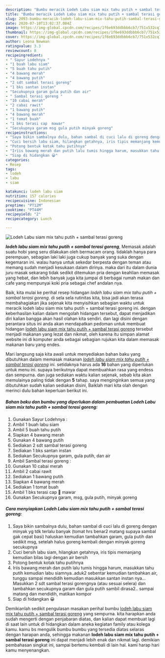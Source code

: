 ```yaml
---
description: "Bumbu meracik Lodeh Labu siam mix tahu putih + sambal terasi goreng, Lezat Sekali"
title: "Bumbu meracik Lodeh Labu siam mix tahu putih + sambal terasi goreng, Lezat Sekali"
slug: 2093-bumbu-meracik-lodeh-labu-siam-mix-tahu-putih-sambal-terasi-goreng-lezat-sekali
date: 2020-07-10T13:02:37.004Z
image: https://img-global.cpcdn.com/recipes/1f6e693ddbbb6cb7/751x532cq70/lodeh-labu-siam-mix-tahu-putih-sambal-terasi-goreng-foto-resep-utama.jpg
thumbnail: https://img-global.cpcdn.com/recipes/1f6e693ddbbb6cb7/751x532cq70/lodeh-labu-siam-mix-tahu-putih-sambal-terasi-goreng-foto-resep-utama.jpg
cover: https://img-global.cpcdn.com/recipes/1f6e693ddbbb6cb7/751x532cq70/lodeh-labu-siam-mix-tahu-putih-sambal-terasi-goreng-foto-resep-utama.jpg
author: Leona Newman
ratingvalue: 3.3
reviewcount: 8
recipeingredient:
- " Sayur Lodehnya "
- "1 buah labu siam"
- "5 buah tahu putih"
- "4 bawang merah"
- "4 bawang putih"
- "2 sdt sambal terasi goreng"
- "1 bks santan instan"
- "Secukupnya garam gula putih dan air"
- " Sambal terasi goreng "
- "10 cabai merah"
- "2 cabai rawit"
- "1 bawang putih"
- "4 bawang merah"
- "1 tomat buah"
- "1 bks terasi cap  mawar"
- "Secukupnya garam msg gula putih minyak goreng"
recipeinstructions:
- "Saya bikin sambalnya dulu, bahan sambal di cuci lalu di goreng dengan minyak yg tdk terlalu banyak (tomat hrs benar2 matang supaya sambal gak cepat basi) haluskan kemudian tambahkan garam, gula putih dan sedikit msg, setelah halus goreng kembali dengan minyak goreng secukupnya"
- "Cuci bersih labu siam, hilangkan getahnya, iris tipis memanjang kemudian bilas lagi dengan air bersih"
- "Potong bentuk kotak tahu putihnya"
- "Iriis bawang merah dan putih lalu tumis hingga harum, masukkan tahu putih kemudian labu siamnya..aduk2 sebentar kemudian tambahkan air, tunggu sampai mendidih kemudian masukkan santan instan nya... Masukkan 2 sdt sambal terasi gorengnya (atau sesuai selera) dan tambahkan secukupnya garam dan gula putih sambil dirasa2.. sampai matang dan mendidih, matikan kompor"
- "Siap di hidangkan 😀"
categories:
- Resep
tags:
- lodeh
- labu
- siam

katakunci: lodeh labu siam 
nutrition: 157 calories
recipecuisine: Indonesian
preptime: "PT12M"
cooktime: "PT44M"
recipeyield: "2"
recipecategory: Lunch

---
```



![Lodeh Labu siam mix tahu putih + sambal terasi goreng](https://img-global.cpcdn.com/recipes/1f6e693ddbbb6cb7/751x532cq70/lodeh-labu-siam-mix-tahu-putih-sambal-terasi-goreng-foto-resep-utama.jpg)

<b><i>lodeh labu siam mix tahu putih + sambal terasi goreng</i></b>, Memasak adalah suatu hobi yang seru dilakukan oleh bermacam orang. tidaklah hanya para perempuan, sebagian laki laki juga cukup banyak yang suka dengan kegemaran ini. walau hanya untuk sekedar berpesta dengan teman atau memang sudah menjadi kesukaan dalam dirinya. maka dari itu dalam dunia juru masak sekarang tidak sedikit ditemukan pria dengan keahlian memasak yang hebat, dan lebih banyak juga kita jumpai di berbagai rumah makan dan cafe yang mempunyai koki pria sebagai chef andalan nya.



Baik, kita mulai ke perihal resep hidangan <i>lodeh labu siam mix tahu putih + sambal terasi goreng</i>. di sela sela rutinitas kita, bisa jadi akan terasa membahagiakan jika sejenak kita menyisihkan sebagian waktu untuk meracik lodeh labu siam mix tahu putih + sambal terasi goreng ini. dengan keberhasilan kalian dalam mengolah hidangan tersebut, dapat menjadikan diri kalian bangga akan hasil olahan kita sendiri. dan lagi disini dengan perantara situs ini anda akan mendapatkan pedoman untuk membuat hidangan <u>lodeh labu siam mix tahu putih + sambal terasi goreng</u> tersebut menjadi makanan yang lezat dan nikmat, oleh karena itu simpan alamat website ini di komputer anda sebagai sebagian rujukan kita dalam memasak makanan baru yang endes.


Mari langsung saja kita awali untuk menyediakan bahan baku yang dibutuhkan dalam memasak makanan <u><i>lodeh labu siam mix tahu putih + sambal terasi goreng</i></u> ini. setidaknya harus ada <b>16</b> bahan yang diperlukan untuk menu ini. supaya berikutnya dapat membuahkan rasa yang endess dan sempurna. dan juga sediakan waktu kalian sejenak, sebab kita akan memulainya paling tidak dengan <b>5</b> tahap. saya menginginkan semua yang dibutuhkan sudah kalian sediakan disini, Baiklah mari kita olah dengan merinci dulu bahan keperluan berikut ini.

<!--inarticleads1-->

##### Bahan baku dan bumbu yang diperlukan dalam pembuatan Lodeh Labu siam mix tahu putih + sambal terasi goreng:

1. Gunakan  Sayur Lodehnya :
1. Ambil 1 buah labu siam
1. Ambil 5 buah tahu putih
1. Siapkan 4 bawang merah
1. Gunakan 4 bawang putih
1. Sediakan 2 sdt sambal terasi goreng
1. Sediakan 1 bks santan instan
1. Sediakan Secukupnya garam, gula putih, dan air
1. Ambil  Sambal terasi goreng :
1. Gunakan 10 cabai merah
1. Ambil 2 cabai rawit
1. Sediakan 1 bawang putih
1. Siapkan 4 bawang merah
1. Sediakan 1 tomat buah
1. Ambil 1 bks terasi cap 🌹 mawar
1. Gunakan Secukupnya garam, msg, gula putih, minyak goreng




<!--inarticleads2-->

##### Cara menyiapkan Lodeh Labu siam mix tahu putih + sambal terasi goreng:

1. Saya bikin sambalnya dulu, bahan sambal di cuci lalu di goreng dengan minyak yg tdk terlalu banyak (tomat hrs benar2 matang supaya sambal gak cepat basi) haluskan kemudian tambahkan garam, gula putih dan sedikit msg, setelah halus goreng kembali dengan minyak goreng secukupnya
1. Cuci bersih labu siam, hilangkan getahnya, iris tipis memanjang kemudian bilas lagi dengan air bersih
1. Potong bentuk kotak tahu putihnya
1. Iriis bawang merah dan putih lalu tumis hingga harum, masukkan tahu putih kemudian labu siamnya..aduk2 sebentar kemudian tambahkan air, tunggu sampai mendidih kemudian masukkan santan instan nya... Masukkan 2 sdt sambal terasi gorengnya (atau sesuai selera) dan tambahkan secukupnya garam dan gula putih sambil dirasa2.. sampai matang dan mendidih, matikan kompor
1. Siap di hidangkan 😀




Demikianlah sedikit pengulasan masakan perihal bumbu <u>lodeh labu siam mix tahu putih + sambal terasi goreng</u> yang sempurna. kita harapkan anda sudah mengerti dengan penjabaran diatas, dan kalian dapat membuat lagi di saat lain untuk di hidangkan dalam aneka kegiatan family atau kolega kamu. kamu bs mengulik bumbu bumbu yang tersedia diatas selaras dengan harapan anda, sehingga makanan <b>lodeh labu siam mix tahu putih + sambal terasi goreng</b> ini dapat menjadi lebih enak dan nikmat lagi. demikian pembahasan singkat ini, sampai bertemu kembali di lain hal. kami harap hari kamu menyenangkan.
